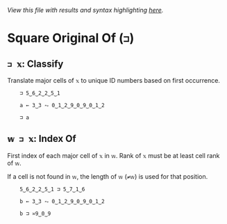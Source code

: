 *View this file with results and syntax highlighting [here](https://mlochbaum.github.io/BQN/help/classify_indexof.html).*

# Square Original Of (`⊐`)

## `⊐ 𝕩`: Classify

Translate major cells of `𝕩` to unique ID numbers based on first occurrence.

        ⊐ 5‿6‿2‿2‿5‿1

        a ← 3‿3 ⥊ 0‿1‿2‿9‿0‿9‿0‿1‿2

        ⊐ a



## `𝕨 ⊐ 𝕩`: Index Of

First index of each major cell of `𝕩` in `𝕨`. Rank of `𝕩` must be at least cell rank of `𝕨`.

If a cell is not found in `𝕨`, the length of `𝕨` (`≠𝕨`) is used for that position.

        5‿6‿2‿2‿5‿1 ⊐ 5‿7‿1‿6

        b ← 3‿3 ⥊ 0‿1‿2‿9‿0‿9‿0‿1‿2

        b ⊐ ≍9‿0‿9
